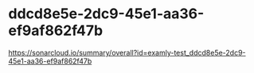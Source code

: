 # ddcd8e5e-2dc9-45e1-aa36-ef9af862f47b
https://sonarcloud.io/summary/overall?id=examly-test_ddcd8e5e-2dc9-45e1-aa36-ef9af862f47b
